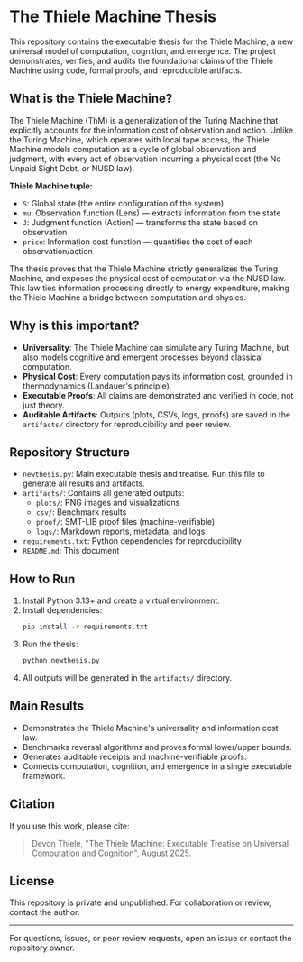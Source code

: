 # The Thiele Machine Thesis

This repository contains the executable thesis for the Thiele Machine, a new universal model of computation, cognition, and emergence. The project demonstrates, verifies, and audits the foundational claims of the Thiele Machine using code, formal proofs, and reproducible artifacts.

## What is the Thiele Machine?
The Thiele Machine (ThM) is a generalization of the Turing Machine that explicitly accounts for the information cost of observation and action. Unlike the Turing Machine, which operates with local tape access, the Thiele Machine models computation as a cycle of global observation and judgment, with every act of observation incurring a physical cost (the No Unpaid Sight Debt, or NUSD law).

**Thiele Machine tuple:**
- `S`: Global state (the entire configuration of the system)
- `mu`: Observation function (Lens) — extracts information from the state
- `J`: Judgment function (Action) — transforms the state based on observation
- `price`: Information cost function — quantifies the cost of each observation/action

The thesis proves that the Thiele Machine strictly generalizes the Turing Machine, and exposes the physical cost of computation via the NUSD law. This law ties information processing directly to energy expenditure, making the Thiele Machine a bridge between computation and physics.

## Why is this important?
- **Universality**: The Thiele Machine can simulate any Turing Machine, but also models cognitive and emergent processes beyond classical computation.
- **Physical Cost**: Every computation pays its information cost, grounded in thermodynamics (Landauer's principle).
- **Executable Proofs**: All claims are demonstrated and verified in code, not just theory.
- **Auditable Artifacts**: Outputs (plots, CSVs, logs, proofs) are saved in the `artifacts/` directory for reproducibility and peer review.

## Repository Structure
- `newthesis.py`: Main executable thesis and treatise. Run this file to generate all results and artifacts.
- `artifacts/`: Contains all generated outputs:
  - `plots/`: PNG images and visualizations
  - `csv/`: Benchmark results
  - `proof/`: SMT-LIB proof files (machine-verifiable)
  - `logs/`: Markdown reports, metadata, and logs
- `requirements.txt`: Python dependencies for reproducibility
- `README.md`: This document

## How to Run
1. Install Python 3.13+ and create a virtual environment.
2. Install dependencies:
   ```sh
   pip install -r requirements.txt
   ```
3. Run the thesis:
   ```sh
   python newthesis.py
   ```
4. All outputs will be generated in the `artifacts/` directory.

## Main Results
- Demonstrates the Thiele Machine's universality and information cost law.
- Benchmarks reversal algorithms and proves formal lower/upper bounds.
- Generates auditable receipts and machine-verifiable proofs.
- Connects computation, cognition, and emergence in a single executable framework.

## Citation
If you use this work, please cite:
> Devon Thiele, "The Thiele Machine: Executable Treatise on Universal Computation and Cognition", August 2025.

## License
This repository is private and unpublished. For collaboration or review, contact the author.

---
For questions, issues, or peer review requests, open an issue or contact the repository owner.
